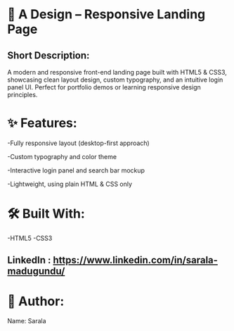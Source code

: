 # 🌟 A Design – Responsive Landing Page

## Short Description:
  A modern and responsive front-end landing page built with HTML5 & CSS3, showcasing clean layout design, custom typography, and an intuitive login panel UI. Perfect for       portfolio demos or learning responsive design principles.

# ✨ Features:

 -Fully responsive layout (desktop-first approach)

 -Custom typography and color theme

 -Interactive login panel and search bar mockup

 -Lightweight, using plain HTML & CSS only

 # 🛠 Built With:

 -HTML5
 -CSS3
 
 ##  LinkedIn : https://www.linkedin.com/in/sarala-madugundu/

# 👤 Author:
  Name: Sarala

